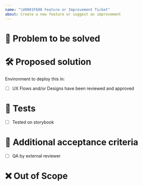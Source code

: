 ```yaml
---
name: "\U0001F680 Feature or Improvement Ticket"
about: Create a new feature or suggest an improvement
---
```


# 🎯 Problem to be solved

<!--Describe in detail the problem to be solved by this feature/enhancement and why it is important.-->

# 🛠️ Proposed solution

<!--Describe the solution to be implemented-->

Environment to deploy this in:

- [ ] UX Flows and/or Designs have been reviewed and approved

# 🧪 Tests

<!--Delete any irrelevant item and add other mandatory tests that should be passing-->
- [ ] Tested on storybook

# 👐 Additional acceptance criteria

<!--Delete any irrelevant item and add any additional acceptance criteria for this issue to be marked as closed.-->

- [ ] QA by external reviewer

# ❌ Out of Scope

<!--If there is anything to highlight as out of scope for this issue, please outline it here.-->

<!--# ✅ Issue Creation Checklist

Delete this section once you have validated that this ticket is
- [ ] Feasible: it can be completed in one sprint (2 weeks) by a single person, otherwise split the ticket into multiple issues
- [ ] Actionable: any contributor must be able to determine immediately what needs to be done to complete the ticket
- [ ] Clear: all contributors have a shared understanding of what it means
- [ ] Testable: there is an effective way to determine if the functionality works as expected -->
